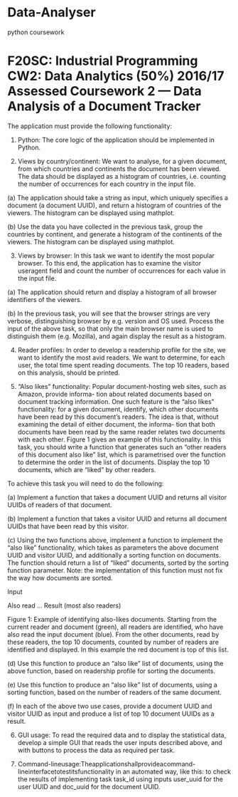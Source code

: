 # Data-Analyser
python coursework

F20SC: Industrial Programming CW2: Data Analytics (50%) 2016/17 Assessed Coursework 2 — Data Analysis of a Document Tracker
==============

The application must provide the following functionality:

1. Python: The core logic of the application should be implemented in Python.

2. Views by country/continent: We want to analyse, for a given document, from which countries and continents the document has been viewed. The data should be displayed as a histogram of countries, i.e. counting the number of occurrences for each country in the input file.

(a) The application should take a string as input, which uniquely specifies a document (a document UUID), and return a histogram of countries of the viewers. The histogram can be displayed using mathplot.

(b) Use the data you have collected in the previous task, group the countries by continent, and generate a histogram of the continents of the viewers. The histogram can be displayed using mathplot.

3. Views by browser: In this task we want to identify the most popular browser. To this end, the application has to examine the visitor useragent field and count the number of occurrences for each value in the input file.

(a) The application should return and display a histogram of all browser identifiers of the viewers.

(b) In the previous task, you will see that the browser strings are very verbose, distinguishing browser by e.g. version and OS used. Process the input of the above task, so that only the main browser name is used to distinguish them (e.g. Mozilla), and again display the result as a histogram.

4. Reader profiles: In order to develop a readership profile for the site, we want to identify the most avid readers. We want to determine, for each user, the total time spent reading documents. The top 10 readers, based on this analysis, should be printed.

5. “Also likes” functionality: Popular document-hosting web sites, such as Amazon, provide informa- tion about related documents based on document tracking information. One such feature is the “also likes” functionality: for a given document, identify, which other documents have been read by this document’s readers. The idea is that, without examining the detail of either document, the informa- tion that both documents have been read by the same reader relates two documents with each other. Figure 1 gives an example of this functionality. In this task, you should write a function that generates such an “other readers of this document also like” list, which is parametrised over the function to determine the order in the list of documents. Display the top 10 documents, which are “liked” by other readers.

To achieve this task you will need to do the following:

(a) Implement a function that takes a document UUID and returns all visitor UUIDs of readers of that document.

(b) Implement a function that takes a visitor UUID and returns all document UUIDs that have been read by this visitor.

(c) Using the two functions above, implement a function to implement the “also like” functionality, which takes as parameters the above document UUID and visitor UUID, and additionally a sorting function on documents. The function should return a list of “liked” documents, sorted by the sorting function parameter. Note: the implementation of this function must not fix the way how documents are sorted.

Input

Also read ...
Result (most also readers)

Figure 1: Example of identifying also-likes documents. Starting from the current reader and document (green), all readers are identified, who have also read the input document (blue). From the other documents, read by these readers, the top 10 documents, counted by number of readers are identified and displayed. In this example the red document is top of this list.

(d) Use this function to produce an “also like” list of documents, using the above function, based on readership profile for sorting the documents.

(e) Use this function to produce an “also like” list of documents, using a sorting function, based on the number of readers of the same document.

(f) In each of the above two use cases, provide a document UUID and visitor UUID as input and produce a list of top 10 document UUIDs as a result.

6. GUI usage: To read the required data and to display the statistical data, develop a simple GUI that reads the user inputs described above, and with buttons to process the data as required per task.

7. Command-lineusage:Theapplicationshallprovideacommand-lineinterfacetotestitsfunctionality in an automated way, like this:
to check the results of implementing task task_id using inputs user_uuid for the user UUID and doc_uuid for the document UUID.
